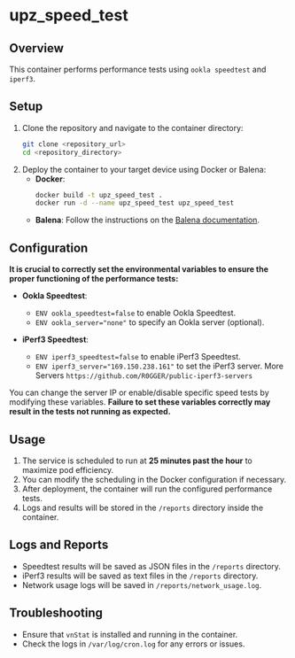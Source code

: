 # upz_speed_test

## Overview  
This container performs performance tests using `ookla speedtest` and `iperf3`.  

## Setup  
1. Clone the repository and navigate to the container directory:
    ```sh
    git clone <repository_url>
    cd <repository_directory>
    ```
2. Deploy the container to your target device using Docker or Balena:
    - **Docker**:
        ```sh
        docker build -t upz_speed_test .
        docker run -d --name upz_speed_test upz_speed_test
        ```
    - **Balena**:
        Follow the instructions on the [Balena documentation](https://www.balena.io/docs/).

## Configuration  
**It is crucial to correctly set the environmental variables to ensure the proper functioning of the performance tests:**

- **Ookla Speedtest**:  
  - `ENV ookla_speedtest=false` to enable Ookla Speedtest.  
  - `ENV ookla_server="none"` to specify an Ookla server (optional).  

- **iPerf3 Speedtest**:  
  - `ENV iperf3_speedtest=false` to enable iPerf3 Speedtest.  
  - `ENV iperf3_server="169.150.238.161"` to set the iPerf3 server.  More Servers `https://github.com/R0GGER/public-iperf3-servers`

You can change the server IP or enable/disable specific speed tests by modifying these variables. **Failure to set these variables correctly may result in the tests not running as expected.**

## Usage  
1. The service is scheduled to run at **25 minutes past the hour** to maximize pod efficiency.  
2. You can modify the scheduling in the Docker configuration if necessary.
3. After deployment, the container will run the configured performance tests.
4. Logs and results will be stored in the `/reports` directory inside the container.

## Logs and Reports
- Speedtest results will be saved as JSON files in the `/reports` directory.
- iPerf3 results will be saved as text files in the `/reports` directory.
- Network usage logs will be saved in `/reports/network_usage.log`.

## Troubleshooting
- Ensure that `vnStat` is installed and running in the container.
- Check the logs in `/var/log/cron.log` for any errors or issues.
